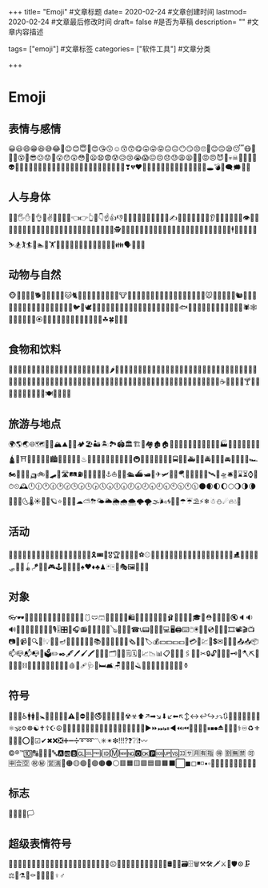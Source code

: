 +++ title= "Emoji" #文章标题 date= 2020-02-24 #文章创建时间 lastmod= 2020-02-24 #文章最后修改时间 draft= false #是否为草稿 description= "" #文章内容描述

tags= ["emoji"] #文章标签 categories= ["软件工具"] #文章分类

+++

# Emoji

## 表情与感情

😀😃😄😁😆😅😂🙂😉😊😇🥰😍😘😗☺😚😙😋😛😜😝😐😑😶😏😒🙄😬😌😔😪😴😷🥵🥶🥴😵🥳😎😕😟🙁😮😯😲😳🥺😦😧😨😰😥😢😭😱😖😣😞😓😩😫🥱😤😡😠😈👿💀☠💩👹👺👻👽👾🤖😺😸😹😻😼😽🙀😿😾🙈🙉🙊💋💌💘💝💖💗💓💞💕💟❣💔❤🧡💛💚💙💜🤎🖤🤍💯💢💥💫💦💨🕳💣💬🗨🗯💭💤

## 人与身体

👋🤚🖐✋🖖👌🤏✌🤞🤟🤘🤙👈👉👆🖕👇☝👍👎✊👊🤛🤜👏🙌👐🤲🤝🙏✍💅🤳💪🦾🦿🦵🦶👂🦻👃🧠🦷🦴👀👁👅👄👶🧒👦👧🧑👱👨🧔👩🧓👴👵🙍🙎🙅🙆💁🙋🧏🙇🤦🤷👮🕵💂👷🤴👸👳👲🧕🤵👰🤰🤱👼🎅🤶🦸🦹💆💇🚶🧍🧎🏃💃🕺🕴👯🧖🧗🤺🏇⛷🏂🏌🏄🚣🏊⛹🏋🚴🚵🤸🤼🤽🤾🤹🧘👭👫👬💏💑👪🗣👤👥👣

## 动物与自然

🐵🐒🦍🦧🐶🐕🦮🐩🐺🦊🦝🐱🐈🦁🐯🐅🐆🐴🐎🦄🦓🦌🐮🐂🐃🐄🐷🐖🐗🐽🐏🐑🐐🐪🐫🦙🦒🐘🦏🦛🐭🐁🐀🐹🐰🐇🐿🦔🦇🐻🐨🐼🦥🦦🦨🦘🦡🐾🦃🐔🐓🐣🐤🐥🐦🐧🕊🦅🦆🦢🦉🦩🦚🦜🐸🐊🐢🦎🐍🐲🐉🦕🦖🐳🐋🐬🐟🐠🐡🦈🐙🐚🐌🦋🐛🐜🐝🐞🦗🕷🕸🦂🦟🦠💐🌸💮🏵🌹🥀🌺🌻🌼🌷🌱🌲🌳🌴🌵🌾🌿☘🍀🍁🍂🍃

## 食物和饮料

🍇🍈🍉🍊🍋🍌🍍🥭🍎🍏🍐🍑🍒🍓🥝🍅🥥🥑🍆🥔🥕🌽🌶🥒🥬🥦🧄🧅🍄🥜🌰🍞🥐🥖🥨🥯🥞🧇🧀🍖🍗🥩🥓🍔🍟🍕🌭🥪🌮🌯🥙🧆🥚🍳🥘🍲🥣🥗🍿🧈🧂🥫🍱🍘🍙🍚🍛🍜🍝🍠🍢🍣🍤🍥🥮🍡🥟🥠🥡🦀🦞🦐🦑🦪🍦🍧🍨🍩🍪🎂🍰🧁🥧🍫🍬🍭🍮🍯🍼🥛☕🍵🍶🍾🍷🍸🍹🍺🍻🥂🥃🥤🧃🧉🧊🥢🍽🍴🥄🔪🏺

## 旅游与地点

🌍🌎🌏🌐🗺🗾🧭🏔⛰🌋🗻🏕🏖🏜🏝🏞🏟🏛🏗🧱🏘🏚🏠🏡🏢🏣🏤🏥🏦🏨🏩🏪🏫🏬🏭🏯🏰💒🗼🗽⛪🕌🛕🕍⛩🕋⛲⛺🌁🌃🏙🌄🌅🌆🌇🌉♨🎠🎡🎢💈🎪🚂🚃🚄🚅🚆🚇🚈🚉🚊🚝🚞🚋🚌🚍🚎🚐🚑🚒🚓🚔🚕🚖🚗🚘🚙🚚🚛🚜🏎🏍🛵🦽🦼🛺🚲🛴🛹🚏🛣🛤⛽🚨🚥🚦🛑🚧⚓⛵🛶🚤🛳⛴🛥🚢✈🛩🛫🛬🪂💺🚁🚟🚠🚡🛰🚀🛸🛎🧳⌛⏳⌚⏰⏱⏲🕰🕛🕧🕐🕜🕑🕝🕒🕞🕓🕟🕔🕠🕕🕡🕖🕢🕗🕣🕘🕤🕙🕥🕚🕦🌑🌒🌓🌔🌕🌖🌗🌘🌙🌚🌛🌜🌡☀🌝🌞🪐⭐🌟🌠🌌☁⛅⛈🌤🌥🌦🌧🌨🌩🌪🌫🌬🌀🌈🌂☂☔⛱⚡❄☃⛄☄🔥💧🌊

## 活动

🎃🎄🎆🎇🧨✨🎈🎉🎊🎋🎍🎎🎏🎐🎑🧧🎀🎁🎗🎟🎫🎖🏆🏅🥇🥈🥉⚽⚾🥎🏀🏐🏈🏉🎾🥏🎳🏏🏑🏒🥍🏓🏸🥊🥋🥅⛳⛸🎣🤿🎽🎿🛷🥌🎯🪀🪁🎱🧿🎮🕹🎰🎲🧩🧸♠♥♦♣♟🃏🀄🎴🎭🖼🎨🧵🧶

## 对象

👓🕶🥽🥼🦺👔👕👖🧣🧤🧥🧦👗👘🥻🩱🩲🩳👙👚👛👜👝🛍🎒👞👟🥾🥿👠👡🩰👢👑👒🎩🎓🧢⛑📿💄💍💎🔇🔈🔉🔊📢📣📯🔔🔕🎼🎵🎶🎙🎚🎛🎤🎧📻🎷🎸🎹🎺🎻🪕🥁📱📲☎📞📟📠🔋🔌💻🖥🖨⌨🖱🖲💽💾💿📀🧮🎥🎞📽🎬📺📷📸📹📼🔍🔎🕯💡🔦🏮🪔📔📕📖📗📘📙📚📓📒📃📜📄📰🗞📑🔖🏷💰💴💵💶💷💸💳🧾💹💱💲✉📧📨📩📤📥📦📫📪📬📭📮🗳✏✒🖋🖊🖌🖍📝📁📂🗂📅📆🗒🗓📇📈📉📊📋📌📍📎🖇📏📐✂🔒🔓🔏🔐🔑🗝🔨🪓⛏🔫🔧🔩🦯⛓🧰🧲🧪🧫🧬🔬🔭📡💉🩸💊🩹🩺🚪🛏🛋🪑🚽🚿🛁🪒🧴🧷🧹🧺🧻🧼🧽🧯🚬⚱

## 符号

🏧🚮🚰♿🚹🚺🚻🚼🚾🛂🛃🛄🛅⚠🚸⛔🚫🚳🚭🚯🚱🚷📵🔞☢☣⬆↗➡↘⬇↙⬅↖↕↔↩↪⤴⤵🔃🔄🔙🔚🔛🔜🔝🛐⚛🕉✡☸☯✝☦☪☮🕎🔯♈♉♊♋♌♍♎♏♐♑♒♓⛎🔀🔁🔂▶⏩⏭⏯◀⏪⏮🔼⏫🔽⏬⏸⏹⏺⏏🎦🔅🔆⚕♾♻⚜🔱📛🔰⭕✅☑✔✖❌❎➕➖➗➰➿〽✳✴❇‼⁉❓❔❕❗〰©®™🔟🔠🔡🔢🔣🔤🅰🆎🅱🆑🆒🆓ℹ🆔Ⓜ🆕🆖🅾🆗🅿🆘🆙🆚🈁🈂🈷🈶🈯 🉐 🈹🈚🈲 🉑 🈸🈴🈳 ㊗㊙ 🈺🈵🔴🟠🟡🟢🔵🟣🟤⚫⚪🟥🟧🟨🟩🟦🟪🟫⬛⬜◼◻◾◽▪▫🔶🔷🔸🔹🔺🔻💠🔘🔳🔲

## 标志

🏁🚩🎌🏴🏳

## 超级表情符号

🤣🙃🤩🤪🤑🤗🤭🤫🤔🤐🤨🤥🤤🤒🤕🤢🤮🤧🤯🤠🤓🧐☹🤬🤡🧙🧚🧛🧜🧝🧞🧟🛀🛌🛢🔮💼🗃🗄🗑⚒🛠🗡⚔🏹🛡⚙🗜⚖🔗⚗🛒⚰🗿📶📳📴♀♂

